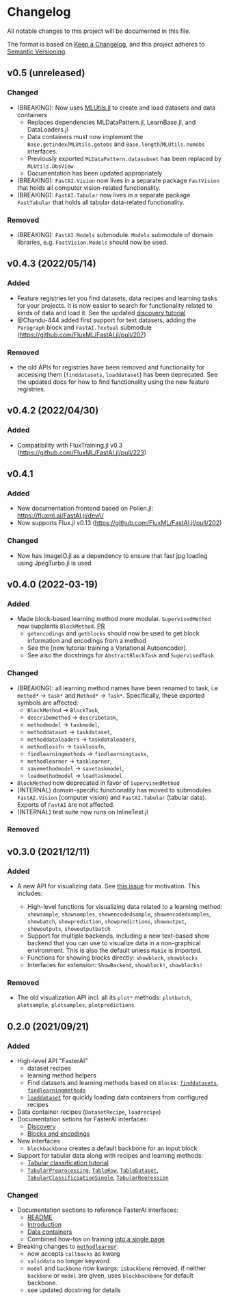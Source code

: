 # Changelog

All notable changes to this project will be documented in this file.

The format is based on [Keep a Changelog](https://keepachangelog.com/en/1.0.0/),
and this project adheres to [Semantic Versioning](https://semver.org/spec/v2.0.0.html).

## v0.5 (unreleased)

### Changed

- (BREAKING): Now uses [MLUtils.jl](https://github.com/JuliaML/MLUtils.jl) to create and load datasets and data containers
    - Replaces dependencies MLDataPattern.jl, LearnBase.jl, and DataLoaders.jl
    - Data containers must now implement the `Base.getindex`/`MLUtils.getobs` and `Base.length`/`MLUtils.numobs` interfaces.
    - Previously exported `MLDataPattern.datasubset` has been replaced by `MLUtils.ObsView`
    - Documentation has been updated appropriately
- (BREAKING): `FastAI.Vision` now lives in a separate package `FastVision` that holds all computer vision-related functionality. 
- (BREAKING): `FastAI.Tabular` now lives in a separate package `FastTabular` that holds all tabular data-related functionality. 

### Removed

- (BREAKING): `FastAI.Models` submodule. `Models` submodule of domain libraries, e.g. `FastVision.Models` should now be used.

## v0.4.3 (2022/05/14)

### Added 

- Feature registries let you find datasets, data recipes and learning tasks for your projects. It is now easier to search for functionality related to kinds of data and load it. See the updated [discovery tutorial](https://fluxml.ai/FastAI.jl/dev/i/?id=documents%2Fdocs%2Fdiscovery.md&id=references%2FFastAI.Registries.learningtasks)
- @Chandu-444 added first support for text datasets, adding the `Paragraph` block and `FastAI.Textual` submodule (https://github.com/FluxML/FastAI.jl/pull/207)

### Removed

- the old APIs for registries have been removed and functionality for accessing them (`finddatasets`, `loaddataset`) has been deprecated. See the updated docs for how to find functionality using the new feature registries.


## v0.4.2 (2022/04/30)

### Added

- Compatibility with FluxTraining.jl v0.3 (https://github.com/FluxML/FastAI.jl/pull/223)

## v0.4.1

### Added

- New documentation frontend based on Pollen.jl: https://fluxml.ai/FastAI.jl/dev/i/
- Now supports Flux.jl v0.13 (https://github.com/FluxML/FastAI.jl/pull/202)

### Changed

- Now has ImageIO.jl as a dependency to ensure that fast jpg loading using JpegTurbo.jl is used

## v0.4.0 (2022-03-19)

### Added

- Made block-based learning method more modular. `SupervisedMethod` now supplants `BlockMethod`.  [PR](https://github.com/FluxML/FastAI.jl/pull/188)
  - `getencodings` and `getblocks` should now be used to get block information and encodings from a method
  - See the [new tutorial training a Variational Autoencoder].
  - See also the docstrings for `AbstractBlockTask` and `SupervisedTask`

### Changed

- (BREAKING): all learning method names have been renamed to task, i.e `method*` -> `task*` and `Method*` -> `Task*`. Specifically, these exported symbols are affected:
  - `BlockMethod` -> `BlockTask`,
  - `describemethod` -> `describetask`,
  - `methodmodel` -> `taskmodel`,
  - `methoddataset` -> `taskdataset`,
  - `methoddataloaders` -> `taskdataloaders`,
  - `methodlossfn` -> `tasklossfn`,
  - `findlearningmethods` -> `findlearningtasks`,
  - `methodlearner` -> `tasklearner`,
  - `savemethodmodel` -> `savetaskmodel`,
  - `loadmethodmodel` -> `loadtaskmodel`
- `BlockMethod` now deprecated in favor of `SupervisedMethod`
- (INTERNAL) domain-specific functionality has moved to submodules `FastAI.Vision` (computer vision) and `FastAI.Tabular` (tabular data). Exports of `FastAI` are not affected.
- (INTERNAL) test suite now runs on InlineTest.jl

### Removed

## v0.3.0 (2021/12/11)

### Added

- A new API for visualizing data. See [this issue](https://github.com/FluxML/FastAI.jl/issues/154) for motivation. This includes:

    - High-level functions for visualizing data related to a learning method: `showsample`,  `showsamples`, `showencodedsample`, `showencodedsamples`, `showbatch`, `showprediction`, `showpredictions`, `showoutput`, `showoutputs`, `showoutputbatch`
    - Support for multiple backends, including a new text-based show backend that you can use to visualize data in a non-graphical environment. This is also the default unless `Makie` is imported.
    - Functions for showing blocks directly: `showblock`, `showblocks`
    - Interfaces for extension: `ShowBackend`, `showblock!`, `showblocks!`

### Removed

- The old visualization API incl. all its `plot*` methods: `plotbatch`, `plotsample`, `plotsamples`, `plotpredictions`


## 0.2.0 (2021/09/21)

### Added

- High-level API "FasterAI"
    - dataset recipes
    - learning method helpers
    - Find datasets and learning methods based on `Block`s: [`finddatasets`](https://fluxml.ai/FastAI.jl/dev/REFERENCE/FastAI.Datasets.Datasets.finddatasets.html), [`findlearningmethods`](https://fluxml.ai/FastAI.jl/dev/REFERENCE/FastAI.findlearningmethods.html)
    - [`loaddataset`](https://fluxml.ai/FastAI.jl/dev/REFERENCE/FastAI.Datasets.Datasets.loaddataset.html) for quickly loading data containers from configured recipes
- Data container recipes (`DatasetRecipe`, `loadrecipe`)
- Documentation setions for FasterAI interfaces:
    - [Discovery](https://fluxml.ai/FastAI.jl/dev/docs/discovery.md.html)
    - [Blocks and encodings](https://fluxml.ai/FastAI.jl/dev/docs/background/blocksencodings.md.html)
- New interfaces
    - `blockbackbone` creates a default backbone for an input block
- Support for tabular data along with recipes and learning methods:
    - [Tabular classification tutorial](https://fluxml.ai/FastAI.jl/dev/notebooks/tabularclassification.ipynb.html)
    - [`TabularPreprocessing`](https://fluxml.ai/FastAI.jl/dev/REFERENCE/FastAI.TabularPreprocessing.html), [`TableRow`](https://fluxml.ai/FastAI.jl/dev/REFERENCE/FastAI.TableRow.html), [`TableDataset`](https://fluxml.ai/FastAI.jl/dev/REFERENCE/FastAI.Datasets.TableDataset.html), [`TabularClassificiationSingle`](https://fluxml.ai/FastAI.jl/dev/REFERENCE/FastAI.TabularClassificationSingle.html), [`TabularRegression`](https://fluxml.ai/FastAI.jl/dev/REFERENCE/FastAI.TabularRegression.html)


### Changed

- Documentation sections to reference FasterAI interfaces:
    - [README](https://fluxml.ai/FastAI.jl/dev/README.md.html)
    - [Introduction](https://fluxml.ai/FastAI.jl/dev/docs/introduction.md.html)
    - [Data containers](https://fluxml.ai/FastAI.jl/dev/docs/data_containers.md.html)
    - Combined how-tos on training [into a single page](https://fluxml.ai/FastAI.jl/dev/notebooks/training.ipynb.html)
- Breaking changes to [`methodlearner`](https://fluxml.ai/FastAI.jl/dev/REFERENCE/FastAI.methodlearner.html):
    - now accepts `callbacks` as kwarg
    - `validdata` no longer keyword
    - `model` and `backbone` now kwargs; `isbackbone` removed. if neither `backbone` or `model` are given, uses `blockbackbone` for default backbone.
    - see updated docstring for details
